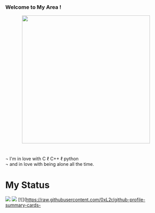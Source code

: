 ### Welcome to My **Area** !

<div align="center" style="display: flex; justify-content: center; align-items: center;">
  <img src="https://cdn.discordapp.com/attachments/1182793367709560953/1199385958693482576/IMG_7765.png?ex=65c25a38&is=65afe538&hm=0e18af42cc3cd17822a7940a9ceb65be37771560291dcfac00f9a81b346b34e5&" width="400">
</div>

#

¬  I'm in love with C ℓ C++ ℓ python  
¬  and in love with being alone all the time.

#

# My Status 

[![](https://raw.githubusercontent.com/0xL2r/github-profile-summary-cards-example/master/profile-summary-card-output/midnight_purple/0-profile-details.svg)](https://github.com/0xL2r/github-profile-summary-cards)
[![](https://raw.githubusercontent.com/0xL2r/github-profile-summary-cards-example/master/profile-summary-card-output/midnight_purple/1-repos-per-language.svg)](https://github.com/0xL2r/github-profile-summary-cards) [![](https://raw.githubusercontent.com/0xL2r/github-profile-summary-cards-
